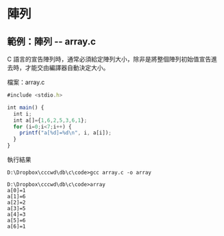 # 陣列

## 範例：陣列 -- array.c

C 語言的宣告陣列時，通常必須給定陣列大小，除非是將整個陣列初始值宣告進去時，才能交由編譯器自動決定大小。

檔案：array.c

```javascript
#include <stdio.h>

int main() {
  int i;
  int a[]={1,6,2,5,3,6,1};
  for (i=0;i<7;i++) {
    printf("a[%d]=%d\n", i, a[i]);
  }
}

```

執行結果

```
D:\Dropbox\cccwd\db\c\code>gcc array.c -o array

D:\Dropbox\cccwd\db\c\code>array
a[0]=1
a[1]=6
a[2]=2
a[3]=5
a[4]=3
a[5]=6
a[6]=1
```


